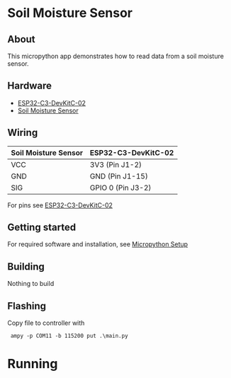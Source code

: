 # Soil Moisture Sensor

## About

This micropython app demonstrates how to read data from a soil moisture sensor.

## Hardware

- [ESP32-C3-DevKitC-02](https://docs.espressif.com/projects/esp-idf/en/latest/esp32c3/hw-reference/esp32c3/user-guide-devkitc-02.html)
- [Soil Moisture Sensor](https://wiki.seeedstudio.com/Grove-Capacitive_Moisture_Sensor-Corrosion-Resistant/)

## Wiring

| Soil Moisture Sensor | ESP32-C3-DevKitC-02 |
| -------------------- | ------------------- |
| VCC                  | 3V3 (Pin J1-2)      |
| GND                  | GND (Pin J1-15)     |
| SIG                  | GPIO 0 (Pin J3-2)   |

For pins see [ESP32-C3-DevKitC-02](https://docs.espressif.com/projects/esp-idf/en/latest/esp32c3/hw-reference/esp32c3/user-guide-devkitc-02.html)

## Getting started

For required software and installation, see [Micropython Setup](../../doc/setup-micropython.md)

## Building

Nothing to build

## Flashing

Copy file to controller with

```PS
 ampy -p COM11 -b 115200 put .\main.py
```

# Running
